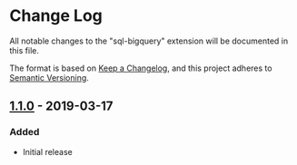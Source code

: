 # Change Log
All notable changes to the "sql-bigquery" extension will be documented in this file.

The format is based on [Keep a Changelog](https://keepachangelog.com/en/1.0.0/),
and this project adheres to [Semantic Versioning](https://semver.org/spec/v2.0.0.html).


## [1.1.0] - 2019-03-17
### Added
- Initial release

[1.1.0]: https://github.com/shinichi-takii/vscode-language-sql-bigquery/releases/tag/v1.1.0
